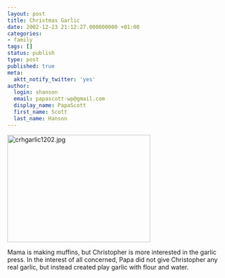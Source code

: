 ```yaml
---
layout: post
title: Christmas Garlic
date: 2002-12-23 21:12:27.000000000 +01:00
categories:
- family
tags: []
status: publish
type: post
published: true
meta:
  aktt_notify_twitter: 'yes'
author:
  login: shanson
  email: papascott-wp@gmail.com
  display_name: PapaScott
  first_name: Scott
  last_name: Hanson
---
```

<p><img alt="crhgarlic1202.jpg" src="http://www.papascott.de/wordpress/wp-content/uploads/2002/12/crhgarlic1202.jpg" width="325" height="244" border="0" /></p>
<p>Mama is making muffins, but Christopher is more interested in the garlic press. In the interest of all concerned, Papa did not give Christopher any real garlic, but instead created play garlic with flour and water.</p>
